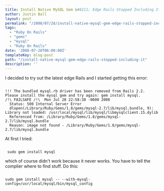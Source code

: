 ```yaml
---
title: Install Native MySQL Gem &#8211; Edge Rails Stopped Including It
author: Justin Ball
layout: post
permalink: "/2008/07/28/install-native-mysql-gem-edge-rails-stopped-including-it/"
tags:
  - "Ruby On Rails"
  - "gems"
  - "mysql"
  - "Ruby On Rails"
date: '2008-07-28T06:00:00Z'
templateKey: blog-post
path: "/install-native-mysql-gem-edge-rails-stopped-including-it"
description: ''
---
```


I decided to try out the latest edge Rails and I started getting this error:
<pre><code class="ruby">
!!! The bundled mysql.rb driver has been removed from Rails 2.2. Please install the mysql gem and try again: gem install mysql.
/!\ FAILSAFE /!\  Mon Jul 28 22:58:38 -0600 2008
  Status: 500 Internal Server Error
  dlopen(/Library/Ruby/Gems/1.8/gems/mysql-2.7/lib/mysql.bundle, 9): Library not loaded: /usr/local/mysql/lib/mysql/libmysqlclient.15.dylib
  Referenced from: /Library/Ruby/Gems/1.8/gems/mysql-2.7/lib/mysql.bundle
  Reason: image not found - /Library/Ruby/Gems/1.8/gems/mysql-2.7/lib/mysql.bundle
</pre></code>

At first I tried:
<pre><code class="ruby">
 sudo gem install mysql
</pre></code>

which of course didn't work because it never works.  You have to tell the complier where to find stuff.  Do this:

<pre><code class="ruby">
sudo gem install mysql -- --with-mysql-config=/usr/local/mysql/bin/mysql_config
</pre></code>
